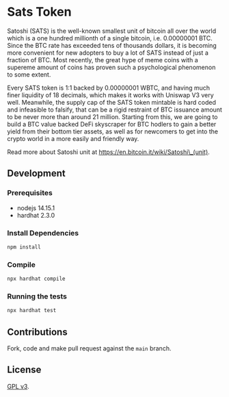 # Sats Token

Satoshi (SATS) is the well-known smallest unit of bitcoin all over the world which is a one hundred millionth of a single bitcoin, i.e. 0.00000001 BTC. Since the BTC rate has exceeded tens of thousands dollars, it is becoming more convenient for new adopters to buy a lot of SATS instead of just a fraction of BTC. Most recently, the great hype of meme coins with a supereme amount of coins has proven such a psychological phenomenon to some extent.

Every SATS token is 1:1 backed by 0.00000001 WBTC, and having much finer liquidity of 18 decimals, which makes it works with Uniswap V3 very well. Meanwhile, the supply cap of the SATS token mintable is hard coded and infeasible to falsify, that can be a rigid restraint of BTC issuance amount to be never more than around 21 million. Starting from this, we are going to build a BTC value backed DeFi skyscraper for BTC hodlers to gain a better yield from their bottom tier assets, as well as for newcomers to get into the crypto world in a more easily and friendly way.

Read more about Satoshi unit at https://en.bitcoin.it/wiki/Satoshi\_(unit). 

## Development

### Prerequisites

- nodejs 14.15.1
- hardhat 2.3.0

### Install Dependencies

```bash
npm install
```

### Compile

```bash
npx hardhat compile
```

### Running the tests

```bash
npx hardhat test
```

## Contributions

Fork, code and make pull request against the `main` branch.

## License

[GPL v3](LICENSE).
